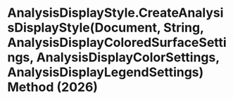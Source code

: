 # AnalysisDisplayStyle.CreateAnalysisDisplayStyle(Document, String, AnalysisDisplayColoredSurfaceSettings, AnalysisDisplayColorSettings, AnalysisDisplayLegendSettings) Method (2026)

﻿
